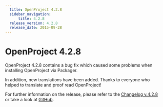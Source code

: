```yaml
---
  title: OpenProject 4.2.8
  sidebar_navigation:
      title: 4.2.8
  release_version: 4.2.8
  release_date: 2015-09-28
---
```



# OpenProject 4.2.8

OpenProject 4.2.8 contains a bug fix which caused some problems when
installing OpenProject via Packager.

In addition, new translations have been added. Thanks to everyone who
helped to translate and proof read OpenProject\!

For further information on the release, please refer to the [Changelog
v.4.2.8](https://community.openproject.org/versions/773) or take a look
at [GitHub](https://github.com/opf/openproject/tree/v4.2.8).



